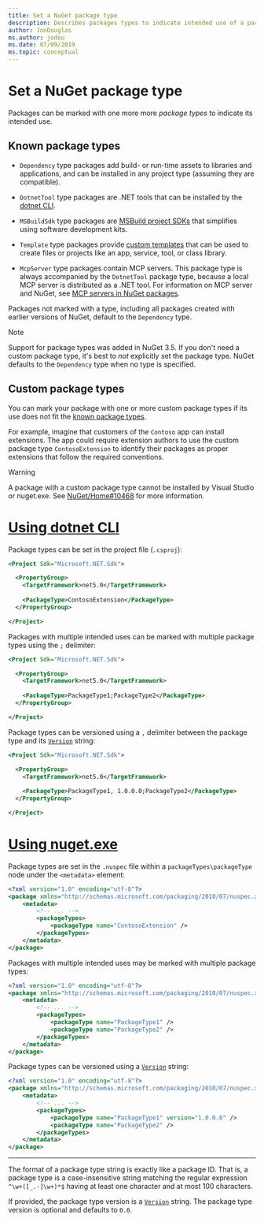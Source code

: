```yaml
---
title: Set a NuGet package type
description: Describes packages types to indicate intended use of a package.
author: JonDouglas
ms.author: jodou
ms.date: 07/09/2019
ms.topic: conceptual
---
```


# Set a NuGet package type

Packages can be marked with one more more *package types* to indicate its intended use.

## Known package types

- `Dependency` type packages add build- or run-time assets to libraries and applications, and can be installed in any project type (assuming they are compatible).

- `DotnetTool` type packages are .NET tools that can be installed by the [dotnet CLI](/dotnet/articles/core/tools/index).

- `MSBuildSdk` type packages are [MSBuild project SDKs](/visualstudio/msbuild/how-to-use-project-sdk) that simplifies using software development kits.

- `Template` type packages provide [custom templates](/dotnet/core/tools/custom-templates) that can be used to create files or projects like an app, service, tool, or class library.

- `McpServer` type packages contain MCP servers. This package type is always accompanied by the `DotnetTool` package type, because a local MCP server is distributed as a .NET tool. For information on MCP server and NuGet, see [MCP servers in NuGet packages](../concepts/nuget-mcp.md).

Packages not marked with a type, including all packages created with earlier versions of NuGet, default to the `Dependency` type.

> [!NOTE]
> Support for package types was added in NuGet 3.5.
> If you don't need a custom package type, it's best to *not* explicitly set the package type.
> NuGet defaults to the `Dependency` type when no type is specified.

## Custom package types

You can mark your package with one or more custom package types if its use does not fit the [known package types](#known-package-types).

For example, imagine that customers of the `Contoso` app can install extensions. The app could require extension authors to use the custom package type `ContosoExtension` to identify their packages as proper extensions that follow the required conventions.

> [!WARNING]
> A package with a custom package type cannot be installed by Visual Studio or nuget.exe. See [NuGet/Home#10468](https://github.com/NuGet/Home/issues/10468) for more information.

# [Using dotnet CLI](#tab/dotnet)

Package types can be set in the project file (`.csproj`):

```xml
<Project Sdk="Microsoft.NET.Sdk">

  <PropertyGroup>
    <TargetFramework>net5.0</TargetFramework>
    
    <PackageType>ContosoExtension</PackageType>
  </PropertyGroup>

</Project>
```

Packages with multiple intended uses can be marked with multiple package types using the `;` delimiter:

```xml
<Project Sdk="Microsoft.NET.Sdk">

  <PropertyGroup>
    <TargetFramework>net5.0</TargetFramework>
    
    <PackageType>PackageType1;PackageType2</PackageType>
  </PropertyGroup>

</Project>
```

Package types can be versioned using a `,` delimiter between the package type and its [`Version`](/dotnet/api/system.version) string:

```xml
<Project Sdk="Microsoft.NET.Sdk">

  <PropertyGroup>
    <TargetFramework>net5.0</TargetFramework>
    
    <PackageType>PackageType1, 1.0.0.0;PackageType2</PackageType>
  </PropertyGroup>

</Project>
```

# [Using nuget.exe](#tab/nugetexe)

Package types are set in the `.nuspec` file within a `packageTypes\packageType` node under the `<metadata>` element:

```xml
<?xml version="1.0" encoding="utf-8"?>
<package xmlns="http://schemas.microsoft.com/packaging/2010/07/nuspec.xsd">
    <metadata>
        <!-- ... -->
        <packageTypes>
            <packageType name="ContosoExtension" />
        </packageTypes>
    </metadata>
</package>
```

Packages with multiple intended uses may be marked with multiple package types:

```xml
<?xml version="1.0" encoding="utf-8"?>
<package xmlns="http://schemas.microsoft.com/packaging/2010/07/nuspec.xsd">
    <metadata>
        <!-- ... -->
        <packageTypes>
            <packageType name="PackageType1" />
            <packageType name="PackageType2" />
        </packageTypes>
    </metadata>
</package>
```

Package types can be versioned using a [`Version`](/dotnet/api/system.version) string:

```xml
<?xml version="1.0" encoding="utf-8"?>
<package xmlns="http://schemas.microsoft.com/packaging/2010/07/nuspec.xsd">
    <metadata>
        <!-- ... -->
        <packageTypes>
            <packageType name="PackageType1" version="1.0.0.0" />
            <packageType name="PackageType2" />
        </packageTypes>
    </metadata>
</package>
```

---

The format of a package type string is exactly like a package ID. That is, a package type is a case-insensitive string matching the regular expression `^\w+([_.-]\w+)*$` having at least one character and at most 100 characters.

If provided, the package type version is a [`Version`](/dotnet/api/system.version) string. The package type version is optional and defaults to `0.0`.
